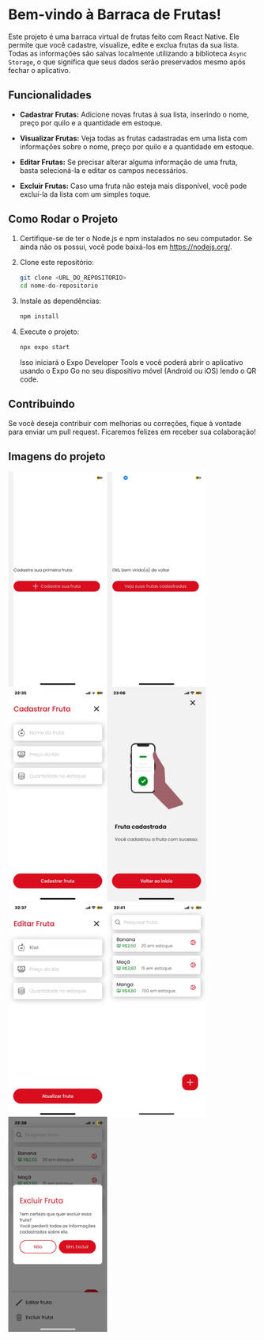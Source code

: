 # Bem-vindo à Barraca de Frutas!

Este projeto é uma barraca virtual de frutas feito com React Native. Ele permite que você cadastre, visualize, edite e exclua frutas da sua lista. Todas as informações são salvas localmente utilizando a biblioteca `Async Storage`, o que significa que seus dados serão preservados mesmo após fechar o aplicativo.

## Funcionalidades

- **Cadastrar Frutas:** Adicione novas frutas à sua lista, inserindo o nome, preço por quilo e a quantidade em estoque.

- **Visualizar Frutas:** Veja todas as frutas cadastradas em uma lista com informações sobre o nome, preço por quilo e a quantidade em estoque.

- **Editar Frutas:** Se precisar alterar alguma informação de uma fruta, basta selecioná-la e editar os campos necessários.

- **Excluir Frutas:** Caso uma fruta não esteja mais disponível, você pode excluí-la da lista com um simples toque.

## Como Rodar o Projeto

1. Certifique-se de ter o Node.js e npm instalados no seu computador. Se ainda não os possui, você pode baixá-los em https://nodejs.org/.

2. Clone este repositório:

   ```bash
   git clone <URL_DO_REPOSITORIO>
   cd nome-do-repositorio
   ```

3. Instale as dependências:

   ```bash
   npm install
   ```

4. Execute o projeto:

   ```bash
   npx expo start
   ```

   Isso iniciará o Expo Developer Tools e você poderá abrir o aplicativo usando o Expo Go no seu dispositivo móvel (Android ou iOS) lendo o QR code.

## Contribuindo

Se você deseja contribuir com melhorias ou correções, fique à vontade para enviar um pull request. Ficaremos felizes em receber sua colaboração!

## Imagens do projeto
<div style="display: flex; flex-direction: row; flex-wrap: wrap;">
    <img src="screens_img/WhatsApp Image 2023-07-17 at 22.42.02.jpeg" width="200px" height="auto">
    <img src="screens_img/WhatsApp Image 2023-07-17 at 22.42.02 (1).jpeg" width="200px" height="auto">
    <img src="screens_img/WhatsApp Image 2023-07-17 at 22.42.02 (2).jpeg" width="200px" height="auto">
    <img src="screens_img/WhatsApp Image 2023-07-17 at 23.06.27.jpeg" width="200px" height="auto">
    <img src="screens_img/WhatsApp Image 2023-07-17 at 22.42.03.jpeg" width="200px" height="auto">
    <img src="screens_img/WhatsApp Image 2023-07-17 at 22.42.04.jpeg" width="200px" height="auto">
    <img src="screens_img/WhatsApp Image 2023-07-17 at 22.42.04 (1).jpeg" width="200px" height="auto">
</div>